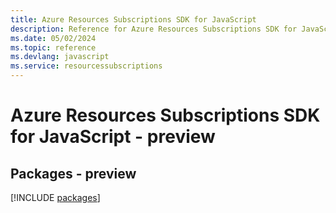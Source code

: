 ```yaml
---
title: Azure Resources Subscriptions SDK for JavaScript
description: Reference for Azure Resources Subscriptions SDK for JavaScript
ms.date: 05/02/2024
ms.topic: reference
ms.devlang: javascript
ms.service: resourcessubscriptions
---
```

# Azure Resources Subscriptions SDK for JavaScript - preview
## Packages - preview
[!INCLUDE [packages](resources-subscriptions-index.md)]